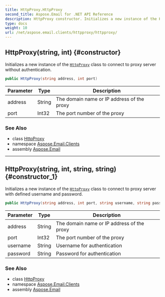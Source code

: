 ```yaml
---
title: HttpProxy.HttpProxy
second_title: Aspose.Email for .NET API Reference
description: HttpProxy constructor. Initializes a new instance of the HttpProxy class to connect to proxy server without authentication
type: docs
weight: 10
url: /net/aspose.email.clients/httpproxy/httpproxy/
---
```

## HttpProxy(string, int) {#constructor}

Initializes a new instance of the [`HttpProxy`](../) class to connect to proxy server without authentication.

```csharp
public HttpProxy(string address, int port)
```

| Parameter | Type | Description |
| --- | --- | --- |
| address | String | The domain name or IP address of the proxy |
| port | Int32 | The port number of the proxy |

### See Also

* class [HttpProxy](../)
* namespace [Aspose.Email.Clients](../../httpproxy/)
* assembly [Aspose.Email](../../../)

---

## HttpProxy(string, int, string, string) {#constructor_1}

Initializes a new instance of the [`HttpProxy`](../) class to connect to proxy server with defined username and password.

```csharp
public HttpProxy(string address, int port, string username, string password)
```

| Parameter | Type | Description |
| --- | --- | --- |
| address | String | The domain name or IP address of the proxy |
| port | Int32 | The port number of the proxy |
| username | String | Username for authentication |
| password | String | Password for authentication |

### See Also

* class [HttpProxy](../)
* namespace [Aspose.Email.Clients](../../httpproxy/)
* assembly [Aspose.Email](../../../)


